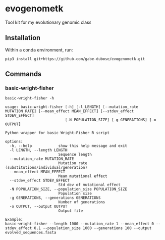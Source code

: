 # evogenometk
Tool kit for my evolutionary genomic class

## Installation
Within a conda environment, run:

```pip3 install git+https://github.com/gabe-dubose/evogenometk.git```

## Commands
### basic-wright-fisher

```
basic-wright-fisher -h

usage: basic-wright-fisher [-h] [-l LENGTH] [--mutation_rate MUTATION_RATE] [--mean_effect MEAN_EFFECT] [--stdev_effect STDEV_EFFECT]
                           [-N POPULATION_SIZE] [-g GENERATIONS] [-o OUTPUT]

Python wrapper for basic Wright-Fisher R script

options:
  -h, --help            show this help message and exit
  -l LENGTH, --length LENGTH
                        Sequence length
  --mutation_rate MUTATION_RATE
                        Mutation rate (substitutions/individual/generation)
  --mean_effect MEAN_EFFECT
                        Mean mutational effect
  --stdev_effect STDEV_EFFECT
                        Std dev of mutational effect
  -N POPULATION_SIZE, --population_size POPULATION_SIZE
                        Population size
  -g GENERATIONS, --generations GENERATIONS
                        Number of generations
  -o OUTPUT, --output OUTPUT
                        Output file

Example:
basic-wright-fisher --length 1000 --mutation_rate 1 --mean_effect 0 --stdev_effect 0.1 --population_size 1000 --generations 100 --output evolved_sequences.fasta

```
